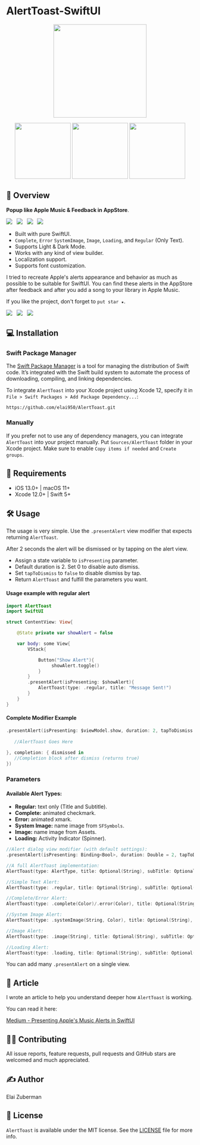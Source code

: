 # AlertToast-SwiftUI


   
<p align="center">
   <img src="https://github.com/elai950/AlertToast/blob/master/Assets/animation.gif" width="250"/>
</p>

<p align="center">
<!--        <img src="https://github.com/elai950/AlertToast/blob/master/Assets/regular.gif" width="150"/> -->
    <img src="https://github.com/elai950/AlertToast/blob/master/Assets/complete.gif" width="150"/>
    <img src="https://github.com/elai950/AlertToast/blob/master/Assets/error.gif" width="150"/>
    <img src="https://github.com/elai950/AlertToast/blob/master/Assets/systemImage.gif" width="150"/>
</p>


## 🔭 Overview
**Popup like Apple Music & Feedback in AppStore**.

<img src="https://img.shields.io/badge/BUILD-PASSING-green?style=for-the-badge" />&nbsp;&nbsp;&nbsp;<img src="https://img.shields.io/badge/PLATFORM-IOS%20|%20MACOS-lightgray?style=for-the-badge" />&nbsp;&nbsp;&nbsp;<img src="https://img.shields.io/badge/LICENSE-MIT-lightgray?style=for-the-badge" />&nbsp;&nbsp;&nbsp;<img src="https://img.shields.io/badge/MADE WITH-SWIFTUI-blue?style=for-the-badge" />

* Built with pure SwiftUI.
* `Complete`, `Error` `SystemImage`, `Image`, `Loading`, and `Regular` (Only Text).
* Supports Light & Dark Mode.
* Works with any kind of view builder.
* Localization support.
* Supports font customization.

I tried to recreate Apple's alerts appearance and behavior as much as possible to be suitable for SwiftUI.
You can find these alerts in the AppStore after feedback and after you add a song to your library in Apple Music.

If you like the project, don't forget to `put star ★`.

<a href="mailto:elai950@gmail.com"><img src="https://img.shields.io/badge/EMAIL-ELAI-informational?style=for-the-badge&logo=minutemailer&logoColor=white"></a>&nbsp;&nbsp;&nbsp;<a href="https://www.linkedin.com/in/elai-zuberman-8120a073/" target="_blank"><img src="https://img.shields.io/badge/LINKEDIN-informational?style=for-the-badge&logo=linkedin&logoColor=white" ></a>&nbsp;&nbsp;&nbsp;<a href="https://www.paypal.com/cgi-bin/webscr?cmd=_s-xclick&hosted_button_id=5JN5PT55NAHKU" target="_blank"><img src="https://img.shields.io/badge/Donate-informational?style=for-the-badge&logo=paypal&logoColor=white" ></a>

## 💻 Installation

### Swift Package Manager

The [Swift Package Manager](https://swift.org/package-manager/) is a tool for managing the distribution of Swift code. It’s integrated with the Swift build system to automate the process of downloading, compiling, and linking dependencies.

To integrate `AlertToast` into your Xcode project using Xcode 12, specify it in `File > Swift Packages > Add Package Dependency...`:

```ogdl
https://github.com/elai950/AlertToast.git
```

### Manually

If you prefer not to use any of dependency managers, you can integrate `AlertToast` into your project manually. Put `Sources/AlertToast` folder in your Xcode project. Make sure to enable `Copy items if needed` and `Create groups`.

## 🧳 Requirements

- iOS 13.0+ | macOS 11+
- Xcode 12.0+ | Swift 5+

## 🛠 Usage

The usage is very simple. Use the `.presentAlert` view modifier that expects returning `AlertToast`.

After 2 seconds the alert will be dismissed or by tapping on the alert view.

- Assign a state variable to `isPresenting` parameter.
- Default duration is 2. Set 0 to disable auto dismiss.
- Set `tapToDismiss` to `false` to disable dismiss by tap.
- Return `AlertToast` and fulfill the parameters you want.

#### Usage example with regular alert

```swift 
import AlertToast
import SwiftUI

struct ContentView: View{

    @State private var showAlert = false

    var body: some View{
        VStack{

            Button("Show Alert"){
                 showAlert.toggle()
            }
        }
        .presentAlert(isPresenting: $showAlert){
            AlertToast(type: .regular, title: "Message Sent!")
        }
    }
}
```

#### Complete Modifier Example

```swift
.presentAlert(isPresenting: $viewModel.show, duration: 2, tapToDismiss: true, alert: {
   
   //AlertToast Goes Here
   
}, completion: { dismissed in
   //Completion block after dismiss (returns true)
})
```

### Parameters

#### Available Alert Types:
- **Regular:** text only (Title and Subtitle).
- **Complete:** animated checkmark.
- **Error:** animated xmark.
- **System Image:** name image from `SFSymbols`.
- **Image:** name image from Assets.
- **Loading:** Activity Indicator (Spinner).

```swift
//Alert dialog view modifier (with default settings):
.presentAlert(isPresenting: Binding<Bool>, duration: Double = 2, tapToDismiss: TRUE, alert: () -> AlertToast, completion: (Bool) -> ())

//A full AlertToast implementation:
AlertToast(type: AlertType, title: Optional(String), subTitle: Optional(String), titleFont: Optional(Font), subTitleFont: Optional(Font), boldTitle: Optional(Bool))

//Simple Text Alert:
AlertToast(type: .regular, title: Optional(String), subTitle: Optional(String))

//Complete/Error Alert:
AlertToast(type: .complete(Color)/.error(Color), title: Optional(String), subTitle: Optional(String))

//System Image Alert:
AlertToast(type: .systemImage(String, Color), title: Optional(String), subTitle: Optional(String))

//Image Alert:
AlertToast(type: .image(String), title: Optional(String), subTitle: Optional(String))

//Loading Alert:
AlertToast(type: .loading, title: Optional(String), subTitle: Optional(String))
```

You can add many `.presentAlert` on a single view.

## 📖 Article

I wrote an article to help you understand deeper how `AlertToast` is working.

You can read it here:

[Medium - Presenting Apple's Music Alerts in SwiftUI](https://elaizuberman.medium.com/presenting-apples-music-alerts-in-swiftui-7f5c32cebed6)

## 👨‍💻 Contributing

All issue reports, feature requests, pull requests and GitHub stars are welcomed and much appreciated.

## ✍️ Author

Elai Zuberman

## 📃 License

`AlertToast` is available under the MIT license. See the [LICENSE](LICENSE) file for more info.
